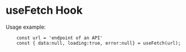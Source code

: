 # useFetch Hook

Usage example:
```
    const url = 'endpoint of an API'
    const { data:null, loading:true, error:null} = useFetch(url);
```

